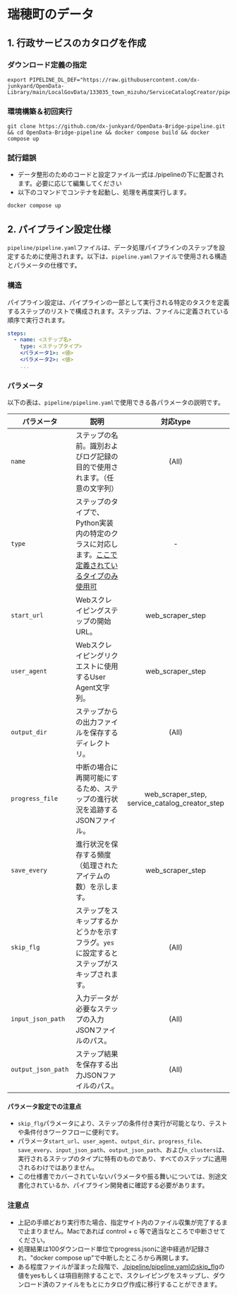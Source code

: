 # 瑞穂町のデータ

## 1. 行政サービスのカタログを作成
### ダウンロード定義の指定
```
export PIPELINE_DL_DEF="https://raw.githubusercontent.com/dx-junkyard/OpenData-Library/main/LocalGovData/133035_town_mizuho/ServiceCatalogCreator/pipeline_download.json"
```

### 環境構築＆初回実行
```
git clone https://github.com/dx-junkyard/OpenData-Bridge-pipeline.git && cd OpenData-Bridge-pipeline && docker compose build && docker compose up
```

### 試行錯誤
- データ整形のためのコードと設定ファイル一式は./pipelineの下に配置されます。必要に応じて編集してください
- 以下のコマンドでコンテナを起動し、処理を再度実行します。
```
docker compose up
```

## 2. パイプライン設定仕様

`pipeline/pipeline.yaml`ファイルは、データ処理パイプラインのステップを設定するために使用されます。以下は、`pipeline.yaml`ファイルで使用される構造とパラメータの仕様です。

### 構造

パイプライン設定は、パイプラインの一部として実行される特定のタスクを定義するステップのリストで構成されます。ステップは、ファイルに定義されている順序で実行されます。

```yaml
steps:
  - name: <ステップ名>
    type: <ステップタイプ>
    <パラメータ1>: <値>
    <パラメータ2>: <値>
    ...
```

### パラメータ

以下の表は、`pipeline/pipeline.yaml`で使用できる各パラメータの説明です。

| パラメータ           | 説明                                                                                        | 対応type  |
|-------------------|-------------------------------------------------------------------------------------------|:----:|
| `name`            | ステップの名前。識別およびログ記録の目的で使用されます。（任意の文字列）                          | (All)  |
| `type`            | ステップのタイプで、Python実装内の特定のクラスに対応します。[ここで定義されているタイプのみ使用可](https://github.com/dx-junkyard/OpenData-Bridge-pipeline/blob/main/app/pipeline/pipeline_framework.py#L16-L24)             | -  |
| `start_url`       | Webスクレイピングステップの開始URL。                                                       | web_scraper_step |
| `user_agent`      | Webスクレイピングリクエストに使用するUser Agent文字列。                                      | web_scraper_step |
| `output_dir`      | ステップからの出力ファイルを保存するディレクトリ。                                            | (All) |
| `progress_file`   | 中断の場合に再開可能にするため、ステップの進行状況を追跡するJSONファイル。                               | web_scraper_step, service_catalog_creator_step |
| `save_every`      | 進行状況を保存する頻度（処理されたアイテムの数）を示します。                                      | web_scraper_step |
| `skip_flg`        | ステップをスキップするかどうかを示すフラグ。`yes`に設定するとステップがスキップされます。              | (All) |
| `input_json_path` | 入力データが必要なステップの入力JSONファイルのパス。                                         | (All) |
| `output_json_path`| ステップ結果を保存する出力JSONファイルのパス。                                               | (All) |


#### パラメータ設定での注意点

- `skip_flg`パラメータにより、ステップの条件付き実行が可能となり、テストや条件付きワークフローに便利です。
- パラメータ`start_url`、`user_agent`、`output_dir`、`progress_file`、`save_every`、`input_json_path`、`output_json_path`、および`n_clusters`は、実行されるステップのタイプに特有のものであり、すべてのステップに適用されるわけではありません。
- この仕様書でカバーされていないパラメータや振る舞いについては、別途文書化されているか、パイプライン開発者に確認する必要があります。



### 注意点
- 上記の手順どおり実行市た場合、指定サイト内のファイル収集が完了するまで止まりません。Macであれば control + c 等で適当なところで中断させてください。
- 処理結果は100ダウンロード単位でprogress.jsonに途中経過が記録され、"docker compose up"で中断したところから再開します。
- ある程度ファイルが溜まった段階で、[./pipeline/pipeline.yamlのskip_flg](https://github.com/dx-junkyard/OpenData-Library/blob/ura/LocalGovData/432041_city_arao/ServiceCatalogCreator/pipeline/pipeline.yaml#L9)の値をyesもしくは項目削除することで、スクレイピングをスキップし、ダウンロード済のファイルをもとにカタログ作成に移行することができます。

